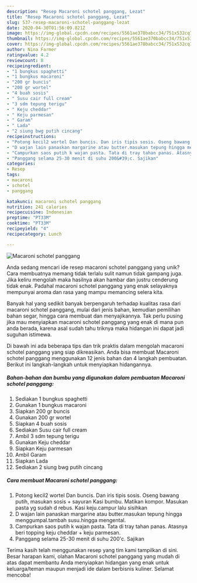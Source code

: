 ```yaml
---
description: "Resep Macaroni schotel panggang, Lezat"
title: "Resep Macaroni schotel panggang, Lezat"
slug: 537-resep-macaroni-schotel-panggang-lezat
date: 2020-04-30T01:56:09.821Z
image: https://img-global.cpcdn.com/recipes/5561ae370babcc34/751x532cq70/macaroni-schotel-panggang-foto-resep-utama.jpg
thumbnail: https://img-global.cpcdn.com/recipes/5561ae370babcc34/751x532cq70/macaroni-schotel-panggang-foto-resep-utama.jpg
cover: https://img-global.cpcdn.com/recipes/5561ae370babcc34/751x532cq70/macaroni-schotel-panggang-foto-resep-utama.jpg
author: Nina Farmer
ratingvalue: 4.2
reviewcount: 8
recipeingredient:
- "1 bungkus spaghetti"
- "1 bungkus macaroni"
- "200 gr buncis"
- "200 gr wortel"
- "4 buah sosis"
- " Susu cair full cream"
- "3 sdm tepung terigu"
- " Keju cheddar"
- " Keju parmesan"
- " Garam"
- " Lada"
- "2 siung bwg putih cincang"
recipeinstructions:
- "Potong kecil2 wortel Dan buncis. Dan iris tipis sosis. Oseng bawang putih, masukan sosis + sayuran Kasi bumbu. Matikan kompor. Masukan pasta yg sudah d rebus. Kasi keju.campur lalu sisihkan"
- "D wajan lain panaskan margarine atau butter.masukan tepung hingga menggumpal.tambah susu.hingga mengental."
- "Campurkan saos putih k wajan pasta. Tata di tray tahan panas. Atasnya beri topping keju cheddar + keju parmesan."
- "Panggang selama 25-30 menit di suhu 200&#39;c. Sajikan"
categories:
- Resep
tags:
- macaroni
- schotel
- panggang

katakunci: macaroni schotel panggang 
nutrition: 241 calories
recipecuisine: Indonesian
preptime: "PT33M"
cooktime: "PT33M"
recipeyield: "4"
recipecategory: Lunch

---
```



![Macaroni schotel panggang](https://img-global.cpcdn.com/recipes/5561ae370babcc34/751x532cq70/macaroni-schotel-panggang-foto-resep-utama.jpg)

Anda sedang mencari ide resep macaroni schotel panggang yang unik? Cara membuatnya memang tidak terlalu sulit namun tidak gampang juga. Jika keliru mengolah maka hasilnya akan hambar dan justru cenderung tidak enak. Padahal macaroni schotel panggang yang enak selayaknya mempunyai aroma dan rasa yang mampu memancing selera kita.

Banyak hal yang sedikit banyak berpengaruh terhadap kualitas rasa dari macaroni schotel panggang, mulai dari jenis bahan, kemudian pemilihan bahan segar, hingga cara membuat dan menyajikannya. Tak perlu pusing jika mau menyiapkan macaroni schotel panggang yang enak di mana pun anda berada, karena asal sudah tahu triknya maka hidangan ini dapat jadi suguhan istimewa.




Di bawah ini ada beberapa tips dan trik praktis dalam mengolah macaroni schotel panggang yang siap dikreasikan. Anda bisa membuat Macaroni schotel panggang menggunakan 12 jenis bahan dan 4 langkah pembuatan. Berikut ini langkah-langkah untuk menyiapkan hidangannya.

<!--inarticleads1-->

##### Bahan-bahan dan bumbu yang digunakan dalam pembuatan Macaroni schotel panggang:

1. Sediakan 1 bungkus spaghetti
1. Gunakan 1 bungkus macaroni
1. Siapkan 200 gr buncis
1. Gunakan 200 gr wortel
1. Siapkan 4 buah sosis
1. Sediakan  Susu cair full cream
1. Ambil 3 sdm tepung terigu
1. Gunakan  Keju cheddar
1. Siapkan  Keju parmesan
1. Ambil  Garam
1. Siapkan  Lada
1. Sediakan 2 siung bwg putih cincang




<!--inarticleads2-->

##### Cara membuat Macaroni schotel panggang:

1. Potong kecil2 wortel Dan buncis. Dan iris tipis sosis. Oseng bawang putih, masukan sosis + sayuran Kasi bumbu. Matikan kompor. Masukan pasta yg sudah d rebus. Kasi keju.campur lalu sisihkan
1. D wajan lain panaskan margarine atau butter.masukan tepung hingga menggumpal.tambah susu.hingga mengental.
1. Campurkan saos putih k wajan pasta. Tata di tray tahan panas. Atasnya beri topping keju cheddar + keju parmesan.
1. Panggang selama 25-30 menit di suhu 200&#39;c. Sajikan




Terima kasih telah menggunakan resep yang tim kami tampilkan di sini. Besar harapan kami, olahan Macaroni schotel panggang yang mudah di atas dapat membantu Anda menyiapkan hidangan yang enak untuk keluarga/teman maupun menjadi ide dalam berbisnis kuliner. Selamat mencoba!
